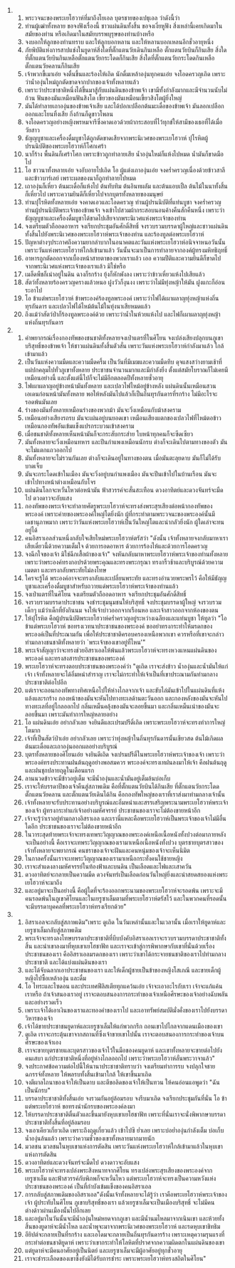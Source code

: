 <ol>
  <li>
    <ol>
      <li>พระวจนะของพระเยโฮวาห์ที่มาถึงโยเอล บุตรชายของเปธุเอล ว่าดังนี้ว่า</li>
      <li>ท่านผู้เฒ่าทั้งหลาย ขอจงฟังเรื่องนี้ ชาวแผ่นดินทั้งสิ้น ขอจงเงี่ยหูฟัง สิ่งเหล่านี้เคยเกิดมาในสมัยของท่าน หรือเกิดมาในสมัยบรรพบุรุษของท่านบ้างหรือ</li>
      <li>จงบอกให้ลูกของท่านทราบ และให้ลูกบอกหลาน และให้หลานบอกเหลนอีกชั่วอายุหนึ่ง</li>
      <li>ภัยพิบัติแห่งการสาปแช่งในยูดาห์สิ่งใดที่ตั๊กแตนวัยเดินกินเหลือ ตั๊กแตนวัยบินก็กินเสีย สิ่งใดที่ตั๊กแตนวัยบินกินเหลือตั๊กแตนวัยกระโดดก็กินเสีย สิ่งใดที่ตั๊กแตนวัยกระโดดกินเหลือตั๊กแตนวัยคลานก็กินเสีย</li>
      <li>เจ้าพวกขี้เมาเอ๋ย จงตื่นขึ้นและร้องไห้เถิด นักดื่มเหล้าองุ่นทุกคนเอ๋ย จงโอดครวญเถิด เพราะว่าน้ำองุ่นใหม่ถูกตัดขาดจากปากของเจ้าทั้งหลายแล้ว</li>
      <li>เพราะว่าประชาชาติหนึ่งได้ขึ้นมาสู้กับแผ่นดินของข้าพเจ้า เขามีทั้งกำลังมากและมีจำนวนนับไม่ถ้วน ฟันของมันเหมือนฟันสิงโต เขี้ยวของมันเหมือนเขี้ยวสิงโตผู้ยิ่งใหญ่</li>
      <li>มันได้ทำลายเถาองุ่นของข้าพเจ้าเสีย และได้ปอกเปลือกต้นมะเดื่อของข้าพเจ้า มันลอกเปลือกออกและโยนทิ้งเสีย กิ่งก้านก็ดูขาวโพลน</li>
      <li>จงโอดครวญอย่างหญิงพรหมจารีซึ่งคาดเอวด้วยผ้ากระสอบที่ไว้ทุกข์ให้สามีของเธอที่ได้เมื่อวัยสาว</li>
      <li>ธัญญบูชาและเครื่องดื่มบูชาได้ถูกตัดขาดเสียจากพระนิเวศของพระเยโฮวาห์ ปุโรหิตผู้ปรนนิบัติของพระเยโฮวาห์ก็โศกเศร้า</li>
      <li>นาก็ร้าง พื้นดินก็เศร้าโศก เพราะข้าวถูกทำลายเสีย น้ำองุ่นใหม่ก็แห้งไปหมด น้ำมันก็ขาดมือไป</li>
      <li>โอ ชาวนาทั้งหลายเอ๋ย จงอับอายไปเถิด โอ ผู้แต่งเถาองุ่นเอ๋ย จงคร่ำครวญเนื่องด้วยข้าวสาลีและข้าวบาร์เลย์ เพราะผลของนาก็ถูกทำลายไปหมด</li>
      <li>เถาองุ่นก็เหี่ยว ต้นมะเดื่อก็แห้งไป ต้นทับทิม ต้นอินทผลัม และต้นแอบเปิ้ล ต้นไม้ในนาทั้งสิ้นก็เหี่ยวไป เพราะความยินดีก็เหี่ยวไปจากบุตรทั้งหลายของมนุษย์</li>
      <li>ท่านปุโรหิตทั้งหลายเอ๋ย จงคาดเอวและโอดครวญ ท่านผู้ปรนนิบัติที่แท่นบูชา จงคร่ำครวญ ท่านผู้ปรนนิบัติพระเจ้าของข้าพเจ้า จงเข้าไปสวมผ้ากระสอบนอนค้างคืนสักคืนหนึ่ง เพราะว่าธัญญบูชาและเครื่องดื่มบูชาได้ขาดไปเสียจากพระนิเวศแห่งพระเจ้าของท่าน</li>
      <li>จงเตรียมตัวถืออดอาหาร จงเรียกประชุมอันศักดิ์สิทธิ์ จงรวบรวมบรรดาผู้ใหญ่และชาวแผ่นดินทั้งสิ้นไปยังพระนิเวศของพระเยโฮวาห์พระเจ้าของท่าน และร้องทูลต่อพระเยโฮวาห์</li>
      <li>ปัญหาต่างๆประกาศถึงความยากลำบากในอนาคตและวันแห่งพระเยโฮวาห์อนิจจาหนอวันนั้น เพราะวันแห่งพระเยโฮวาห์ใกล้เข้ามาแล้ว วันนั้นจะมาเป็นการทำลายจากองค์ผู้ทรงมหิทธิฤทธิ์</li>
      <li>อาหารถูกตัดออกจากเบื้องหน้าสายตาของพวกเราแล้ว เออ ความปีติและความยินดีก็ขาดไปจากพระนิเวศแห่งพระเจ้าของเราแล้ว มิใช่หรือ</li>
      <li>เมล็ดพืชก็เน่าอยู่ในดิน ฉางก็รกร้าง ยุ้งก็หักพังลง เพราะว่าข้าวเหี่ยวแห้งไปเสียแล้ว</li>
      <li>สัตว์ทั้งหลายร้องครวญครางแล้วหนอ ฝูงวัวก็งุนงง เพราะว่าไม่มีทุ่งหญ้าให้มัน ฝูงแกะก็อ่อนระอาไป</li>
      <li>โอ ข้าแต่พระเยโฮวาห์ ข้าพระองค์ร้องทูลพระองค์ เพราะว่าไฟได้เผาผลาญทุ่งหญ้าแห่งถิ่นทุรกันดาร และเปลวไฟได้ไหม้ต้นไม้ในทุ่งนาเสียหมดแล้ว</li>
      <li>ถึงแม้ว่าสัตว์ป่าก็ร้องทูลพระองค์ด้วย เพราะว่าน้ำในห้วยแห้งไป และไฟก็เผาผลาญทุ่งหญ้าแห่งถิ่นทุรกันดาร</li>
    </ol>
  </li>
  <li>
    <ol>
      <li>คำพยากรณ์เรื่องกองทัพของชนชาติทั้งหลายจงเป่าแตรที่ในศิโยน จงเปล่งเสียงปลุกบนภูเขาบริสุทธิ์ของข้าพเจ้า ให้ชาวแผ่นดินทั้งสิ้นตัวสั่น เพราะวันแห่งพระเยโฮวาห์กำลังมาแล้ว ใกล้เข้ามาแล้ว</li>
      <li>เป็นวันแห่งความมืดและความมืดครึ้ม เป็นวันที่มีเมฆและความมืดทึบ ดุจแสงสว่างยามเช้าที่แผ่ปกคลุมไปทั่วภูเขาทั้งหลาย ประชาชนจำนวนมากและมีกำลังยิ่ง ตั้งแต่สมัยโบราณก็ไม่เคยมีเหมือนอย่างนี้ และตั้งแต่นี้ไปก็จะไม่มีอีกตลอดปีทั้งหลายชั่วอายุ</li>
      <li>ไฟเผาผลาญอยู่ข้างหน้ามันทั้งหลาย และเปลวไฟไหม้อยู่ข้างหลัง แผ่นดินนั้นเหมือนสวนเอเดนก่อนหน้ามันทั้งหลาย พอให้หลังมันไปแล้วก็เป็นถิ่นทุรกันดารที่รกร้าง ไม่มีอะไรจะรอดพ้นมันเลย</li>
      <li>ร่างของมันทั้งหลายเหมือนร่างของพวกม้า มันจะวิ่งเหมือนกับม้าสงคราม</li>
      <li>เหมือนอย่างเสียงรถรบ มันจะเผ่นอยู่บนยอดเขา เหมือนเสียงแตกของเปลวไฟที่ไหม้ตอข้าว เหมือนกองทัพอันเข้มแข็งแปรกระบวนเข้าสงคราม</li>
      <li>เมื่อชนชาติทั้งหลายเห็นหน้ามันก็จะกระสับกระส่าย ใบหน้าทุกคนก็จะซีดเซียว</li>
      <li>มันทั้งหลายจะวิ่งเหมือนทหาร และปีนกำแพงเหมือนนักรบ ต่างก็จะเดินไปตามทางของตัว มันจะไม่แตกแถวออกไป</li>
      <li>มันทั้งหลายจะไม่รวนกันเลย ต่างก็จะเดินอยู่ในทางของตน เมื่อมันตะลุยดาบ มันก็ไม่ได้รับบาดเจ็บ</li>
      <li>มันจะกระโดดเข้าในเมือง มันจะวิ่งอยู่บนกำแพงเมือง มันจะปีนเข้าไปในบ้านเรือน มันจะเข้าไปทางหน้าต่างเหมือนกับโจร</li>
      <li>แผ่นดินโลกจะหวั่นไหวต่อหน้ามัน ฟ้าสวรรค์จะสั่นสะเทือน ดวงอาทิตย์และดวงจันทร์จะมืดไป ดวงดาวจะอับแสง</li>
      <li>กองทัพของพระเจ้าจะทำลายศัตรูพระเยโฮวาห์จะทรงส่งพระสุรเสียงต่อหน้ากองทัพของพระองค์ เพราะค่ายของพระองค์ใหญ่โตยิ่งนัก ผู้ที่กระทำตามพระวจนะของพระองค์นั้นมีเดชานุภาพมาก เพราะว่าวันแห่งพระเยโฮวาห์เป็นวันใหญ่โตและน่ากลัวยิ่งนัก ผู้ใดเล่าจะทนอยู่ได้</li>
      <li>คนอิสราเอลส่วนหนึ่งกลับใจเสียใหม่พระเยโฮวาห์ตรัสว่า "ดังนั้น เจ้าทั้งหลายจงกลับมาหาเราเสียเดี๋ยวนี้ด้วยความเต็มใจ ด้วยการอดอาหาร ด้วยการร้องไห้และด้วยการโอดครวญ</li>
      <li>จงฉีกใจของเจ้า มิใช่ฉีกเสื้อผ้าของเจ้า" จงหันกลับมาหาพระเยโฮวาห์พระเจ้าของท่านทั้งหลาย เพราะว่าพระองค์ทรงกอปรด้วยพระคุณและทรงพระกรุณา ทรงกริ้วช้าและบริบูรณ์ด้วยความเมตตา และทรงกลับพระทัยไม่ลงโทษ</li>
      <li>ใครจะรู้ได้ พระองค์อาจจะทรงกลับและเปลี่ยนพระทัย และทรงอำนวยพระพรไว้ คือให้มีธัญญบูชาและเครื่องดื่มบูชาสำหรับถวายแด่พระเยโฮวาห์พระเจ้าของท่านแล้ว</li>
      <li>จงเป่าแตรที่ในศิโยน จงเตรียมตัวถืออดอาหาร จงเรียกประชุมอันศักดิ์สิทธิ์</li>
      <li>จงรวบรวมบรรดาประชาชน จงชำระชุมนุมชนให้บริสุทธิ์ จงประชุมบรรดาผู้ใหญ่ จงรวบรวมเด็กๆ แม้ว่าเด็กที่ยังกินนม จงให้เจ้าบ่าวออกจากเรือนหอ และเจ้าสาวออกจากห้องของตน</li>
      <li>ให้ปุโรหิต คือผู้ปรนนิบัติพระเยโฮวาห์คร่ำครวญอยู่ระหว่างเฉลียงและแท่นบูชา ให้ทูลว่า "โอ ข้าแต่พระเยโฮวาห์ ขอทรงเวทนาประชาชนของพระองค์ ขออย่าทรงกระทำให้มรดกของพระองค์เป็นที่ประณามกัน เพื่อให้ประชาชาติครอบครองเหนือพวกเขา ควรหรือที่เขาจะกล่าวท่ามกลางชนชาติทั้งหลายว่า `พระเจ้าของเขาอยู่ที่ไหน'"</li>
      <li>พระเจ้าสัญญาว่าจะทรงช่วยอิสราเอลให้พ้นแล้วพระเยโฮวาห์จะทรงหวงแหนแผ่นดินของพระองค์ และทรงสงสารประชาชนของพระองค์</li>
      <li>พระเยโฮวาห์จะทรงตอบประชาชนของพระองค์ว่า "ดูเถิด เราจะส่งข้าว น้ำองุ่นและน้ำมันให้แก่เจ้า เจ้าทั้งหลายจะได้อิ่มหนำสำราญ เราจะไม่กระทำให้เจ้าเป็นที่เขาประณามกันท่ามกลางประชาชาติต่อไปอีก</li>
      <li>แต่เราจะถอนกองทัพทางทิศเหนือไปให้ห่างไกลจากเจ้า และขับไล่มันเข้าไปในแผ่นดินที่แห้งแล้งและรกร้าง กองหน้าของมันจะหันไปทางทะเลด้านตะวันออก และกองหลังของมันจะหันไปทางทะเลที่อยู่ไกลออกไป กลิ่นเหม็นคลุ้งของมันจะลอยขึ้นมา และกลิ่นเหม็นเน่าของมันจะลอยขึ้นมา เพราะมันทำการใหญ่หลายอย่าง</li>
      <li>โอ แผ่นดินเอ๋ย อย่ากลัวเลย จงยินดีและเปรมปรีดิ์เถิด เพราะพระเยโฮวาห์จะทรงทำการใหญ่โตมาก</li>
      <li>เจ้าที่เป็นสัตว์ป่าเอ๋ย อย่ากลัวเลย เพราะว่าทุ่งหญ้าในถิ่นทุรกันดารนั้นเขียวสด ต้นไม้เกิดผล ต้นมะเดื่อและเถาองุ่นออกผลอย่างบริบูรณ์</li>
      <li>บุตรทั้งหลายของศิโยนเอ๋ย จงยินดีเถิด จงเปรมปรีดิ์ในพระเยโฮวาห์พระเจ้าของเจ้า เพราะว่าพระองค์ทรงประทานฝนต้นฤดูอย่างพอสมควร พระองค์จะทรงเทฝนลงมาให้เจ้า คือฝนต้นฤดูและฝนชุกปลายฤดูในเดือนแรก</li>
      <li>ลานนวดข้าวจะมีข้าวอยู่เต็ม จะมีน้ำองุ่นและน้ำมันอยู่เต็มล้นบ่อเก็บ</li>
      <li>เราจะให้บรรดาปีของเจ้าคืนสู่สภาพเดิม คือที่ตั๊กแตนวัยบินได้กินเสีย ที่ตั๊กแตนวัยกระโดด ตั๊กแตนวัยคลาน และตั๊กแตนวัยเดินได้กิน คือกองทัพใหญ่ของเราที่เราส่งมาท่ามกลางเจ้านั้น</li>
      <li>เจ้าทั้งหลายจะรับประทานอย่างบริบูรณ์และอิ่มหนำและสรรเสริญพระนามพระเยโฮวาห์พระเจ้าของเจ้า ผู้ทรงกระทำแก่เจ้าอย่างมหัศจรรย์ ประชาชนของเราจะไม่ต้องขายหน้าอีก</li>
      <li>เจ้าจะรู้ว่าเราอยู่ท่ามกลางอิสราเอล และเรานี่แหละคือพระเยโฮวาห์เป็นพระเจ้าของเจ้าไม่มีอื่นใดอีก ประชาชนของเราจะไม่ต้องขายหน้าอีก</li>
      <li>ในวาระสุดท้ายพระเจ้าจะทรงเทพระวิญญาณของพระองค์เหนือเนื้อหนังทั้งปวงต่อมาภายหลังจะเป็นอย่างนี้ คือเราจะเทพระวิญญาณของเรามาเหนือเนื้อหนังทั้งปวง บุตรชายบุตรสาวของเจ้าทั้งหลายจะพยากรณ์ คนชราของเจ้าจะฝันและคนหนุ่มของเจ้าจะเห็นนิมิต</li>
      <li>ในกาลครั้งนั้นเราจะเทพระวิญญาณของเรามาเหนือกระทั่งคนใช้ชายหญิง</li>
      <li>เราจะสำแดงลางมหัศจรรย์ในท้องฟ้าและบนดิน เป็นเลือดและไฟและเสาควัน</li>
      <li>ดวงอาทิตย์จะกลายเป็นความมืด ดวงจันทร์เป็นเลือดก่อนวันใหญ่ยิ่งและน่าสยดสยองแห่งพระเยโฮวาห์จะมาถึง</li>
      <li>และอยู่มาจะเป็นอย่างนี้ คือผู้ใดที่จะร้องออกพระนามของพระเยโฮวาห์จะรอดพ้น เพราะจะมีคนรอดพ้นในภูเขาศิโยนและในเยรูซาเล็มตามที่พระเยโฮวาห์ตรัสไว้ และในพวกคนที่รอดนั้นจะมีบรรดาบุคคลที่พระเยโฮวาห์ทรงเรียกด้วย"</li>
    </ol>
  </li>
  <li>
    <ol>
      <li>อิสราเอลจะกลับสู่สภาพเดิม"เพราะ ดูเถิด ในวันเหล่านั้นและในเวลานั้น เมื่อเราให้ยูดาห์และเยรูซาเล็มกลับสู่สภาพเดิม</li>
      <li>พระเจ้าจะทรงลงโทษบรรดาประชาชาติที่บีบบังคับอิสราเอลเราจะรวบรวมบรรดาประชาชาติทั้งสิ้น และนำเขาลงมาที่หุบเขาเยโฮชาฟัท และเราจะเข้าสู่การพิพากษากับเขาที่นั่นด้วยเรื่องประชาชนของเรา คืออิสราเอลมรดกของเรา เพราะว่าเขาได้กระจายชนชาติของเราไปท่ามกลางประชาชาติ และได้แบ่งแผ่นดินของเรา</li>
      <li>และได้จับฉลากเอาประชาชนของเรา และให้เด็กผู้ชายเป็นข้าของหญิงโสเภณี และขายเด็กผู้หญิงไปซื้อเหล้าองุ่น และดื่ม</li>
      <li>โอ ไทระและไซดอน และประเทศฟีลิสเตียทุกแคว้นเอ๋ย เจ้าจะเอาอะไรกับเรา เจ้าจะแก้แค้นเราหรือ ถ้าเจ้าสนองเราอยู่ เราจะตอบสนองการกระทำของเจ้าเหนือศีรษะของเจ้าอย่างฉับพลันและอย่างรวดเร็ว</li>
      <li>เพราะเจ้าได้เอาเงินของเราและทองคำของเราไป และเอาทรัพย์สมบัติมั่งคั่งของเราไปยังบรรดาวิหารของเจ้า</li>
      <li>เจ้าได้ขายประชาชนยูดาห์และเยรูซาเล็มให้แก่พวกกรีก ถอนเขาไปไกลจากแดนเมืองของเขา</li>
      <li>ดูเถิด เราจะกระตุ้นเขาจากสถานที่ซึ่งเจ้าขายเขาไปนั้น เราจะตอบสนองการกระทำของเจ้าบนศีรษะของเจ้าเอง</li>
      <li>เราจะขายบุตรชายและบุตรสาวของเจ้าไว้ในมือของคนยูดาห์ และเขาทั้งหลายจะขายต่อไปยังคนเสบา แก่ประชาชาติหนึ่งที่อยู่ห่างไกลออกไป เพราะว่าพระเยโฮวาห์ลั่นพระวาจาแล้ว"</li>
      <li>จงประกาศข้อความต่อไปนี้ให้นานาประชาชาติทราบว่า จงเตรียมทำการรบ จงปลุกใจชายฉกรรจ์ทั้งหลาย ให้พลรบทั้งสิ้นเข้ามาใกล้ ให้เขาขึ้นมาเถิด</li>
      <li>จงตีผาลไถนาของเจ้าให้เป็นดาบ และตีขอลิดของเจ้าให้เป็นทวน ให้คนอ่อนแอพูดว่า "ฉันเป็นนักรบ"</li>
      <li>บรรดาประชาชาติทั้งสิ้นเอ๋ย จงรวมกันอยู่ล้อมรอบ จงรีบมาเถิด จงเรียกประชุมกันที่นั่น โอ ข้าแต่พระเยโฮวาห์ ขอทรงนำนักรบของพระองค์ลงมา</li>
      <li>ให้บรรดาประชาชาติตื่นตัวและขึ้นมายังหุบเขาเยโฮชาฟัท เพราะที่นั่นเราจะนั่งพิพากษาบรรดาประชาชาติทั้งสิ้นที่อยู่ล้อมรอบ</li>
      <li>จงเอาเคียวเกี่ยวเถิด เพราะถึงฤดูเกี่ยวแล้ว เข้าไปซิ ย่ำเลย เพราะบ่อย่ำองุ่นกำลังเต็ม บ่อเก็บน้ำองุ่นล้นแล้ว เพราะว่าความชั่วของเขาทั้งหลายมากมายนัก</li>
      <li>มวลชน มวลชนในหุบเขาแห่งการตัดสิน เพราะวันแห่งพระเยโฮวาห์ใกล้เข้ามาแล้วในหุบเขาแห่งการตัดสิน</li>
      <li>ดวงอาทิตย์และดวงจันทร์จะมืดไป ดวงดาวจะอับแสง</li>
      <li>พระเยโฮวาห์จะทรงเปล่งพระสิงหนาทจากศิโยน ทรงเปล่งพระสุรเสียงของพระองค์จากเยรูซาเล็ม และฟ้าสวรรค์กับพิภพก็จะหวั่นไหว แต่พระเยโฮวาห์จะทรงเป็นความหวังแห่งประชาชนของพระองค์ เป็นที่กำบังเข้มแข็งของคนอิสราเอล</li>
      <li>การกลับสู่สภาพเดิมของอิสราเอล"ดังนั้นเจ้าทั้งหลายจะได้รู้ว่า เราคือพระเยโฮวาห์พระเจ้าของเจ้า ผู้ประทับในศิโยน ภูเขาบริสุทธิ์ของเรา แล้วเยรูซาเล็มจะเป็นเมืองบริสุทธิ์ จะไม่มีคนต่างด้าวผ่านเมืองนั้นไปอีกเลย</li>
      <li>และอยู่มาในวันนั้นจะมีน้ำองุ่นใหม่หยดจากภูเขา และมีน้ำนมไหลมาจากเนินเขา และห้วยทั้งสิ้นของยูดาห์จะมีน้ำไหล และน้ำพุจะมาจากพระนิเวศของพระเยโฮวาห์ และรดหุบเขาชิทธิม</li>
      <li>อียิปต์จะกลายเป็นที่รกร้าง และเอโดมจะกลายเป็นถิ่นทุรกันดารร้าง เพราะเหตุความรุนแรงที่กระทำต่อชนชาติยูดาห์ เพราะว่าเขากระทำให้โลหิตที่ปราศจากความผิดตกในแผ่นดินของเขา</li>
      <li>แต่ยูดาห์จะมีคนอาศัยอยู่เป็นนิตย์ และเยรูซาเล็มจะมีผู้อาศัยอยู่ทุกชั่วอายุ</li>
      <li>เราจะชำระเลือดของเขาซึ่งยังมิได้รับการชำระ เพราะพระเยโฮวาห์ทรงสถิตในศิโยน"</li>
    </ol>
  </li>
</ol>
